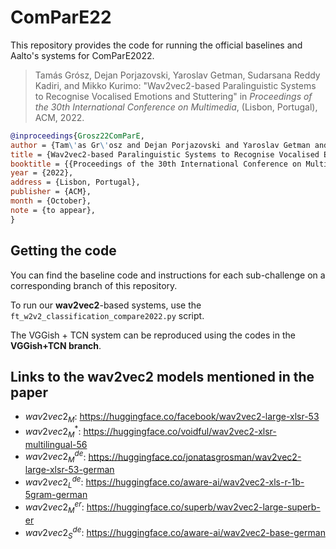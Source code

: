 # ComParE22
This repository provides the code for running the official baselines and Aalto's systems for ComParE2022.

> Tamás Grósz, Dejan Porjazovski, Yaroslav Getman, Sudarsana Reddy Kadiri, and Mikko Kurimo: "Wav2vec2-based Paralinguistic
Systems to Recognise Vocalised Emotions and Stuttering" in *Proceedings of the 30th International Conference on Multimedia*, (Lisbon, Portugal), ACM, 2022.

```bibtex
@inproceedings{Grosz22ComParE,
author = {Tam\'as Gr\'osz and Dejan Porjazovski and Yaroslav Getman and Sudarsana Reddy Kadiri and Mikko Kurimo},
title = {Wav2vec2-based Paralinguistic Systems to Recognise Vocalised Emotions and Stuttering},
booktitle = {{Proceedings of the 30th International Conference on Multimedia}},
year = {2022},
address = {Lisbon, Portugal},
publisher = {ACM},
month = {October},
note = {to appear},
}
```

## Getting the code
You can find the baseline code and instructions for each sub-challenge on a corresponding branch of this repository. 

To run our **wav2vec2**-based systems, use the `ft_w2v2_classification_compare2022.py` script. 

The VGGish + TCN system can be reproduced using the codes in the **VGGish+TCN branch**.

## Links to the wav2vec2 models mentioned in the paper

* $wav2vec2_{M}$: https://huggingface.co/facebook/wav2vec2-large-xlsr-53
* $wav2vec2_{M}^{*}$: https://huggingface.co/voidful/wav2vec2-xlsr-multilingual-56
* $wav2vec2_{M}^{de}$: https://huggingface.co/jonatasgrosman/wav2vec2-large-xlsr-53-german
* $wav2vec2_{L}^{de}$: https://huggingface.co/aware-ai/wav2vec2-xls-r-1b-5gram-german
* $wav2vec2_{M}^{er}$: https://huggingface.co/superb/wav2vec2-large-superb-er
* $wav2vec2_{S}^{de}$: https://huggingface.co/aware-ai/wav2vec2-base-german
